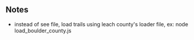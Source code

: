 ## Notes
* instead of see file, load trails using leach county's loader file, ex: node load_boulder_county.js

